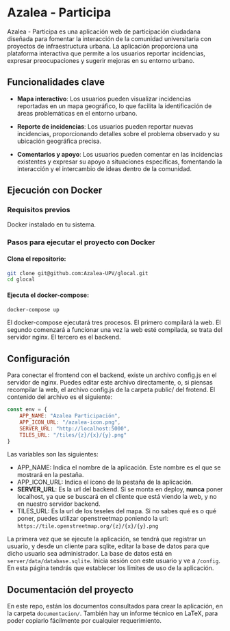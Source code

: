 # Azalea - Participa

Azalea - Participa es una aplicación web de participación ciudadana diseñada para fomentar la interacción de la comunidad universitaria con proyectos de infraestructura urbana. La aplicación proporciona una plataforma interactiva que permite a los usuarios reportar incidencias, expresar preocupaciones y sugerir mejoras en su entorno urbano.

## Funcionalidades clave

 * **Mapa interactivo**: Los usuarios pueden visualizar incidencias reportadas en un mapa geográfico, lo que facilita la identificación de áreas problemáticas en el entorno urbano.

 * **Reporte de incidencias**: Los usuarios pueden reportar nuevas incidencias, proporcionando detalles sobre el problema observado y su ubicación geográfica precisa.

 * **Comentarios y apoyo**: Los usuarios pueden comentar en las incidencias existentes y expresar su apoyo a situaciones específicas, fomentando la interacción y el intercambio de ideas dentro de la comunidad.

## Ejecución con Docker

### Requisitos previos

Docker instalado en tu sistema.

### Pasos para ejecutar el proyecto con Docker

#### Clona el repositorio:

```bash
git clone git@github.com:Azalea-UPV/glocal.git
cd glocal
```

#### Ejecuta el docker-compose:

```bash
docker-compose up
```

El docker-compose ejecutará tres procesos. El primero compilará la web. El segundo comenzará a funcionar una vez la web esté compilada, se trata del servidor nginx. El tercero es el backend.

## Configuración

Para conectar el frontend con el backend, existe un archivo config.js en el servidor de nginx. Puedes editar este archivo directamente, o, si piensas recompilar la web, el archivo config.js de la carpeta public/ del frotend. El contenido del archivo es el siguiente:

```javascript
const env = {
    APP_NAME: "Azalea Participación",
    APP_ICON_URL: "/azalea-icon.png",
    SERVER_URL: "http://localhost:5000",
    TILES_URL: "/tiles/{z}/{x}/{y}.png"
}
```
Las variables son las siguientes:

 * APP_NAME: Indica el nombre de la aplicación. Este nombre es el que se mostrará en la pestaña.
 * APP_ICON_URL: Indica el icono de la pestaña de la aplicación.
 * **SERVER_URL**: Es la url del backend. Si se monta en deploy, **nunca** poner localhost, ya que se buscará en el cliente que está viendo la web, y no en nuestro servidor backend.
 * TILES_URL: Es la url de los teseles del mapa. Si no sabes qué es o qué poner, puedes utilizar openstreetmap poniendo la url: ```https://tile.openstreetmap.org/{z}/{x}/{y}.png```

 La primera vez que se ejecute la aplicación, se tendrá que registrar un usuario, y desde un cliente para sqlite, editar la base de datos para que dicho usuario sea administrador. La base de datos está en ```server/data/database.sqlite```. Inicia sesión con este usuario y ve a ```/config```. En esta página tendrás que establecer los límites de uso de la aplicación.

## Documentación del proyecto

En este repo, están los documentos consultados para crear la aplicación, en la carpeta ```documentacion/```. También hay un informe técnico en LaTeX, para poder copiarlo fácilmente por cualquier requerimiento.
